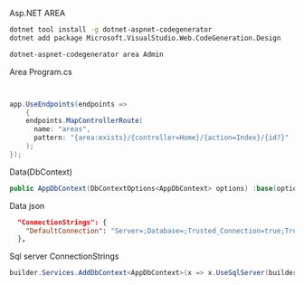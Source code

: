 Asp.NET AREA

```bash 
dotnet tool install -g dotnet-aspnet-codegenerator
dotnet add package Microsoft.VisualStudio.Web.CodeGeneration.Design 

dotnet-aspnet-codegenerator area Admin
```

Area Program.cs

```c#


app.UseEndpoints(endpoints =>
    {
    endpoints.MapControllerRoute(
      name: "areas",
      pattern: "{area:exists}/{controller=Home}/{action=Index}/{id?}"
    );
});
```

Data(DbContext)

```c#
public AppDbContext(DbContextOptions<AppDbContext> options) :base(options) { }
```
Data json 
```Json
  "ConnectionStrings": {
    "DefaultConnection": "Server=;Database=;Trusted_Connection=true;TrustServerCertificate=True;"
  },
```
Sql server ConnectionStrings
```c#
builder.Services.AddDbContext<AppDbContext>(x => x.UseSqlServer(builder.Configuration.GetConnectionString("DefaultConnection")));

```
  
